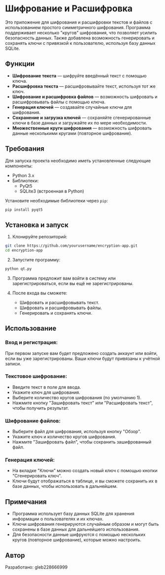 # Шифрование и Расшифровка

Это приложение для шифрования и расшифровки текстов и файлов с использованием простого симметричного шифрования. Программа поддерживает несколько "кругов" шифрования, что позволяет усилить безопасность данных. Также добавлена возможность генерировать и сохранять ключи с привязкой к пользователю, используя базу данных SQLite.

## Функции

- **Шифрование текста** — шифруйте введённый текст с помощью ключа.
- **Расшифровка текста** — расшифровывайте текст, используя тот же ключ.
- **Шифрование и расшифровка файлов** — возможность шифровать и расшифровывать файлы с помощью ключа.
- **Генерация ключей** — создавайте случайные ключи для шифрования.
- **Сохранение и загрузка ключей** — сохраняйте сгенерированные ключи в базе данных и загружайте их по мере необходимости.
- **Множественные круги шифрования** — возможность шифровать данные несколькими кругами (повторное шифрование).

## Требования

Для запуска проекта необходимо иметь установленные следующие компоненты:

- Python 3.x
- Библиотеки:
  - PyQt5
  - SQLite3 (встроенная в Python)
  
Установите необходимые библиотеки через `pip`:

```bash
pip install pyqt5
```

## Установка и запуск

1. Клонируйте репозиторий:

```bash
git clone https://github.com/yourusername/encryption-app.git
cd encryption-app
```

2. Запустите программу:

```bash
python qt.py
```

3. Программа предложит вам войти в систему или зарегистрироваться, если вы ещё не зарегистрированы.

4. После входа вы сможете:
   - Шифровать и расшифровывать текст.
   - Шифровать и расшифровывать файлы.
   - Генерировать и сохранять ключи.

## Использование

### Вход и регистрация:
При первом запуске вам будет предложено создать аккаунт или войти, если вы уже зарегистрированы. Ваши ключи будут привязаны к учётной записи.

### Текстовое шифрование:
- Введите текст в поле для ввода.
- Укажите ключ для шифрования.
- Выберите количество кругов шифрования (по умолчанию 1).
- Нажмите кнопку "Зашифровать текст" или "Расшифровать текст", чтобы получить результат.

### Шифрование файлов:
- Выберите файл для шифрования, используя кнопку "Обзор".
- Укажите ключ и количество кругов шифрования.
- Нажмите "Зашифровать файл", чтобы сохранить зашифрованный файл.

### Генерация ключей:
- На вкладке "Ключи" можно создать новый ключ с помощью кнопки "Сгенерировать ключ".
- Ключи будут отображаться в таблице, и вы сможете сохранить их в базе данных, чтобы использовать в дальнейшем.

## Примечания

- Программа использует базу данных SQLite для хранения информации о пользователях и их ключах.
- Ключи шифрования генерируются случайным образом и могут быть сохранены в базе данных для дальнейшего использования.
- Для безопасности данные шифруются с помощью нескольких кругов (повторное шифрование), которые можно настроить.

## Автор

Разработано: gleb228666999
